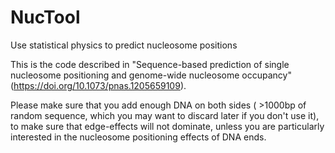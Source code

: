 # NucTool
Use statistical physics to predict nucleosome positions

This is the code described in "Sequence-based prediction of single nucleosome positioning and genome-wide nucleosome occupancy" (https://doi.org/10.1073/pnas.1205659109). 

Please make sure that you add enough DNA on both sides ( >1000bp of random sequence, which you may want to discard later if you don't use it), to make sure that edge-effects will not dominate, unless you are particularly interested in the nucleosome positioning effects of DNA ends.
